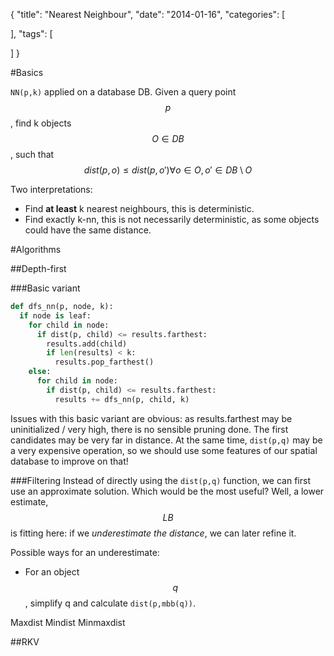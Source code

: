 {
  "title": "Nearest Neighbour",
  "date": "2014-01-16",
  "categories": [
    
  ],
  "tags": [
    
  ]
}

#Basics

``NN(p,k)`` applied on a database DB.
Given a query point $$p$$, find k objects $$O \in DB$$, such that $$dist(p,o) \leq dist(p,o') \forall o \in O, o' \in
DB \setminus O$$

Two interpretations:
- Find **at least** k nearest neighbours, this is deterministic.
- Find exactly k-nn, this is not necessarily deterministic, as some objects could have the same distance.

#Algorithms

##Depth-first

###Basic variant

~~~python
def dfs_nn(p, node, k):
  if node is leaf:
    for child in node:
      if dist(p, child) <= results.farthest:
        results.add(child)
        if len(results) < k:
          results.pop_farthest()
    else:
      for child in node:
        if dist(p, child) <= results.farthest:
          results += dfs_nn(p, child, k)
~~~

Issues with this basic variant are obvious: as results.farthest may be uninitialized / very high, there is no sensible
pruning done. The first candidates may be very far in distance. 
At the same time, ``dist(p,q)`` may be a very expensive operation, so we should use some features of our spatial
database to improve on that!

###Filtering
Instead of directly using the ``dist(p,q)`` function, we can first use an approximate solution. Which would be the most
useful? Well, a lower estimate, $$LB$$ is fitting here: if we *underestimate the distance*, we can later refine it.

Possible ways for an underestimate:

- For an object $$q$$, simplify q and calculate ``dist(p,mbb(q))``.


Maxdist
Mindist
Minmaxdist


##RKV


